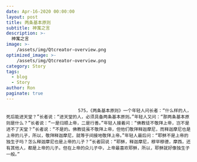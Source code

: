 ```yaml
---
date: Apr-16-2020 00:00:00
layout: post
title: 两条基本原则
subtitle: 神寓之言
description: >-
  神寓之言
image: >-
    /assets/img/Qtcreator-overview.png
optimized_image: >-
    /assets/img/Qtcreator-overview.png
category: Story
tags:
  - blog
  - Story
author: Ron
paginate: true
---
```


							　　575，《两条基本原则》一个年轻人问长者：“什么样的人，死后能进天堂？”长者说：“进天堂的人，必须具备两条基本原则。”年轻人又问：“那两条基本原则是什么？”长者说：“一是归顺上帝，二是行善。”年轻人接着问：“佛教徒不敬拜上帝，岂不是进不了天堂？”长者说：“不是的。佛教徒虽不敬拜上帝，但他们敬拜释迦摩尼，而释迦摩尼也是上帝的儿子，所以，敬拜释迦摩尼，就等于间接地敬拜上帝。”年轻人最后问：“耶稣不是上帝的独生子吗？怎么释迦摩尼也是上帝的儿子？”长者回说：“耶稣，释迦摩尼，穆罕穆德，摩西，还有其他人，都是上帝的儿子。但在上帝的众儿子中，上帝最喜欢耶稣，所以，耶稣就好像独生子一般。”
							
							
						